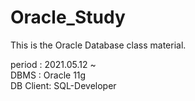 # Oracle_Study
This is the Oracle Database class material.

period : 2021.05.12 ~   
DBMS : Oracle 11g   
DB Client: SQL-Developer   
